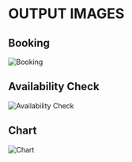 # OUTPUT IMAGES

## Booking
![Booking](https://user-images.githubusercontent.com/94215887/143380662-60a626d3-83c8-4d73-9c9c-bc3758958635.png)

## Availability Check
![Availability Check](https://user-images.githubusercontent.com/94215887/143380667-c3765479-705a-4945-92cf-12641ed4935a.png)

## Chart
![Chart](https://user-images.githubusercontent.com/94215887/143380669-38376502-d24c-4897-84fb-488a88893bb9.png)


